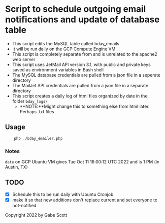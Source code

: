 # Script to schedule outgoing email notifications and update of database table

- This script edits the MySQL table called bday_emails
- It will be run daily on the GCP Compute Engine VM
- This script is  completely separate from and is unrelated to the apache2 web server
- This script uses JetMail API version 3.1, with public and private keys saved as environment variables in Bash shell
- The MySQL database credentials are pulled from a json file in a seperate directory
- The MailJet API credentials are pulled from a json file in a separate directory
- This script creates a daily log of html files organized by date in the folder ```bday_logs/```
  - **NOTE:**Might change this to something else from html later. Perhaps .txt files

## Usage

```bash
    php ./bday_emailer.php
```

### Notes

``date`` on GCP Ubuntu VM gives Tue Oct 11 18:00:12 UTC 2022 and is 1 PM (in Austin, TX)

## TODO

- [x] Schedule this to be run daily with Ubuntu Cronjob
- [x] make it so that new additions don't replace current and set everyone to not-notified

Copyright 2022 by Gabe Scott
